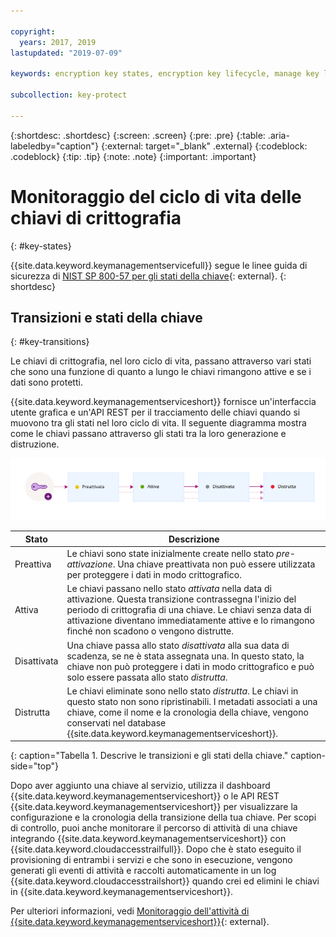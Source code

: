 ```yaml
---

copyright:
  years: 2017, 2019
lastupdated: "2019-07-09"

keywords: encryption key states, encryption key lifecycle, manage key lifecycle

subcollection: key-protect

---
```


{:shortdesc: .shortdesc}
{:screen: .screen}
{:pre: .pre}
{:table: .aria-labeledby="caption"}
{:external: target="_blank" .external}
{:codeblock: .codeblock}
{:tip: .tip}
{:note: .note}
{:important: .important}

# Monitoraggio del ciclo di vita delle chiavi di crittografia
{: #key-states}

{{site.data.keyword.keymanagementservicefull}} segue le linee guida di sicurezza di [NIST SP 800-57 per gli stati della chiave](https://www.nist.gov/publications/recommendation-key-management-part-1-general-0){: external}.
{: shortdesc}

## Transizioni e stati della chiave
{: #key-transitions}

Le chiavi di crittografia, nel loro ciclo di vita, passano attraverso vari stati che sono una funzione di quanto a lungo le chiavi rimangono attive e se i dati sono protetti. 

{{site.data.keyword.keymanagementserviceshort}} fornisce un'interfaccia utente grafica e un'API REST per il tracciamento delle chiavi quando si muovono tra gli stati nel loro ciclo di vita. Il seguente diagramma mostra come le chiavi passano attraverso gli stati tra la loro generazione e distruzione.

![Il diagramma mostra gli stessi componenti come descritto nella seguente tabella di definizioni.](../images/key-states_min.svg)

| Stato | Descrizione |
| --- | --- |
| Preattiva | Le chiavi sono state inizialmente create nello stato _pre-attivazione_. Una chiave preattivata non può essere utilizzata per proteggere i dati in modo crittografico.|
| Attiva | Le chiavi passano nello stato _attivata_ nella data di attivazione. Questa transizione contrassegna l'inizio del periodo di crittografia di una chiave. Le chiavi senza data di attivazione diventano immediatamente attive e lo rimangono finché non scadono o vengono distrutte. |
| Disattivata | Una chiave passa allo stato _disattivata_ alla sua data di scadenza, se ne è stata assegnata una. In questo stato, la chiave non può proteggere i dati in modo crittografico e può solo essere passata allo stato _distrutta_.|
| Distrutta | Le chiavi eliminate sono nello stato _distrutta_. Le chiavi in questo stato non sono ripristinabili. I metadati associati a una chiave, come il nome e la cronologia della chiave, vengono conservati nel database {{site.data.keyword.keymanagementserviceshort}}. |
{: caption="Tabella 1. Descrive le transizioni e gli stati della chiave." caption-side="top"}

Dopo aver aggiunto una chiave al servizio, utilizza il dashboard {{site.data.keyword.keymanagementserviceshort}} o le API REST {{site.data.keyword.keymanagementserviceshort}} per visualizzare la configurazione e la cronologia della transizione della tua chiave. Per scopi di controllo, puoi anche monitorare il percorso di attività di una chiave integrando {{site.data.keyword.keymanagementserviceshort}} con {{site.data.keyword.cloudaccesstrailfull}}. Dopo che è stato eseguito il provisioning di entrambi i servizi e che sono in esecuzione, vengono generati gli eventi di attività e raccolti automaticamente in un log {{site.data.keyword.cloudaccesstrailshort}} quando crei ed elimini le chiavi in {{site.data.keyword.keymanagementserviceshort}}. 

Per ulteriori informazioni, vedi [Monitoraggio dell'attività di {{site.data.keyword.keymanagementserviceshort}}](/docs/services/cloud-activity-tracker?topic=cloud-activity-tracker-kp){: external}.
